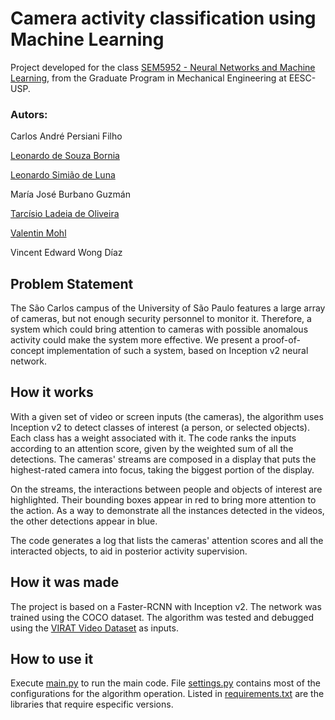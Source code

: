 # Camera activity classification using Machine Learning

Project developed for the class [SEM5952 - Neural Networks and Machine Learning](https://uspdigital.usp.br/janus/componente/disciplinasOferecidasInicial.jsf?action=3&sgldis=SEM5952&idioma=en), from the Graduate Program in Mechanical Engineering at EESC-USP.

### Autors:
Carlos André Persiani Filho

[Leonardo de Souza Bornia](https://github.com/LeoBelmont)

[Leonardo Simião de Luna](https://github.com/leonardosimiao)

María José Burbano Guzmán

[Tarcísio Ladeia de Oliveira](https://github.com/TarcisioLOliveira)

[Valentin Mohl](https://github.com/Kartolon)

Vincent Edward Wong Díaz

## Problem Statement

The São Carlos campus of the University of São Paulo features a large array of cameras, but not enough security personnel to monitor it. 
Therefore, a system which could bring attention to cameras with possible anomalous activity could make the system more effective. 
We present a proof-of-concept implementation of such a system, based on Inception v2 neural network.

## How it works
With a given set of video or screen inputs (the cameras), the algorithm uses Inception v2 to detect classes of interest (a person, or selected objects). Each class has a weight associated with it. The code ranks the inputs according to an attention score, given by the weighted sum of all the detections. The cameras' streams are composed in a display that puts the highest-rated camera into focus, taking the biggest portion of the display.

On the streams, the interactions between people and objects of interest are highlighted. Their bounding boxes appear in red to bring more attention to the action. As a way to demonstrate all the instances detected in the videos, the other detections appear in blue.

The code generates a log that lists the cameras' attention scores and all the interacted objects, to aid in posterior activity supervision.

## How it was made

The project is based on a Faster-RCNN with Inception v2. The network was trained using the COCO dataset. The algorithm was tested and debugged using the [VIRAT Video Dataset](https://viratdata.org/) as inputs.

## How to use it
Execute [main.py](https://github.com/leonardosimiao/Neural-Network-Class/blob/master/main.py) to run the main code. File [settings.py](https://github.com/leonardosimiao/Neural-Network-Class/blob/master/settings.py) contains most of the configurations for the algorithm operation. Listed in [requirements.txt](https://github.com/leonardosimiao/Neural-Network-Class/blob/master/requirements.txt) are the libraries that require especific versions.
